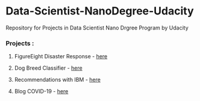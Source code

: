 # Data-Scientist-NanoDegree-Udacity
Repository for Projects in Data Scientist Nano Drgree Program by Udacity

### Projects :

1. FigureEight Disaster Response - [here]()

2. Dog Breed Classifier - [here]()

3. Recommendations with IBM - [here]()

4. Blog COVID-19 - [here]()